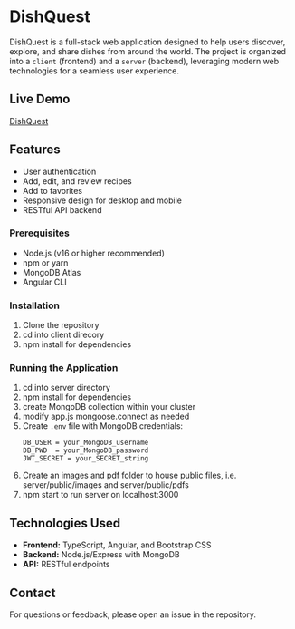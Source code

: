# DishQuest

DishQuest is a full-stack web application designed to help users discover, explore, and share dishes from around the world. The project is organized into a `client` (frontend) and a `server` (backend), leveraging modern web technologies for a seamless user experience.

## Live Demo
[DishQuest](http://104.131.189.144:3000/dishquest)

## Features

- User authentication
- Add, edit, and review recipes
- Add to favorites
- Responsive design for desktop and mobile
- RESTful API backend

### Prerequisites

- Node.js (v16 or higher recommended)
- npm or yarn
- MongoDB Atlas 
- Angular CLI

### Installation

1. Clone the repository
2. cd into client direcory
3. npm install for dependencies

### Running the Application

1. cd into server directory
2. npm install for dependencies
3. create MongoDB collection within your cluster
4. modify app.js mongoose.connect as needed
5. Create `.env` file with MongoDB credentials:
   ```env
   DB_USER = your_MongoDB_username
   DB_PWD  = your_MongoDB_password
   JWT_SECRET = your_SECRET_string
   ```
6. Create an images and pdf folder to house public files, i.e. server/public/images and server/public/pdfs 
7. npm start to run server on localhost:3000

## Technologies Used

- **Frontend:** TypeScript, Angular, and Bootstrap CSS
- **Backend:** Node.js/Express with MongoDB
- **API:** RESTful endpoints

## Contact

For questions or feedback, please open an issue in the repository.

